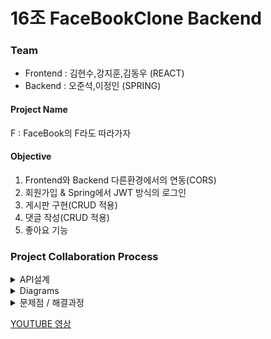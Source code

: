 # 16조 FaceBookClone Backend

### Team
+ Frontend : 김현수,강지훈,김동우 (REACT)
+ Backend :  오준석,이정인 (SPRING)

#### Project Name
F : FaceBook의 F라도 따라가자

#### Objective
1. Frontend와 Backend 다른환경에서의 연동(CORS)
2. 회원가입 & Spring에서 JWT 방식의 로그인
3. 게시판 구현(CRUD 적용)
4. 댓글 작성(CRUD 적용)
5. 좋아요 기능

### Project Collaboration Process
<details markdown = "1">
<summary>
API설계
</summary>
 <div style="width:700px; margin: auto" >

[NOTION](https://www.notion.so/5-0b6bbc932fe3490093273e632f312d9f) 

### 로그인/회원가입
|기능　　　　　|Method|URL|Request|Response|
|---|---|---|---|---|
|로그인|POST|/user/login|{<br>userId: userId<br>pwd: pwd<br>}|{<br>statusCode : 200<br>responseMessage: 로그인 성공<br>jwtToken: jwtToken,<br>userId: userId<br>}|
|회원가입|POST|/user/register|{<br>userId: userId<br>pwd: pwd<br>fistName: fistName<br>lastName: lastName<br>birth: birth<br>sex: sex<br>}|{<br>firstName: firstName<br>lastName: lastName<br>sex: sex<br>birth: birth<br>id: id<br>responseMessage: responseMessage<br>userId: userId<br>statusCode: statusCode<br>result: result<br>}|
|사용자 프로필 이미지 변경|PUT|/user/info<br> optional Header :Authorization="Bearer<br>  eyJhbGciOiJIUzI<br> 1NiJ9.eyJzdWIiOiJy<br> b2NraW5d4cCI6<br> MTYzNDY1MzEwN<br> n0.fR3PrXfjAGWD8<br> 5YaXw9dmXSvXcJ9<br> dBtvnb2sHsS9j_U"|{<br>imageUrl: imageUrl<br>}|{<br>statusCode : 200<br>responseMessage: 사용자 이미지 수정 완료<br>userId: userId<br>imageUrl: imageUrl<br>}|
|사용자 정보 조회|POST|/user/info<br> optional Header :<br>Authorization="Bearer<br> eyJhbGciOiJIUzI1<br>NiJ9.eyJzdWIiOiJy<br>b2NraW5<br>d4cCI6MTYzNDY<br>1MzEwNn0.fR3PrXf<br>jAGWD85YaXw9dmXSvXcJ9<br>dBtvnb2sHsS9j_U"|-|{<br>statusCode : 200<br>responseMessage: 사용자 정보 전달<br>userId: userId<br>firstName: firstName<br>lastName: lastName<br>imageUrl: imageUrl<br>}|
|전체 사용자 정보 조회|GET|/user/list<br>Header :<br> Authorization="Bearer <br> eyJhbGciOiJIUzI1N<br> iJ9.eyJzdWIiO<br> iJyb2NraW5d4cCI6MTYz<br> NDY1MzEwNn0.fR3P<br> rXfjAGWD85YaXw<br> 9dmXSvXcJ9dBtvnb2<br> sHsS9j_U"<br> 토큰 헤더 추가하면<br>  로그인한 유저 정보를<br>  뺀 나머지 유저<br>  정보 전달|-|{<br>statusCode : 200<br>responseMessage: 사용자 리스트 전달<br>users:[{<br>userId: userId<br>firstName: firstName<br>lastName: lastName<br>imageUrl: imageUrl<br>}]<br>}|

### 게시글,댓글
|기능　　　　　|Method|URL|Request|Response|
|---|---|---|---|---|
|게시글 작성|POST|/post|{<br>content: content<br>imageUrl: imageUrl<br>}|{<br>statusCode : 200<br>responseMessage: 게시글 작성 성공<br>}|
|게시글 수정|PUT|/post/{postId}<br>Header :<br>Authorization="Bearer<br> eyJhbGciOiJIUz<br>I1NiJ9.eyJzdWIi<br>OiJyb2NraW5d4<br>cCI6MTYzNDY<br>MzEwNn0.fR3PrX<br>fjAGWD85YaXw9<br>dmXSvXcJ9dBt<br>vnb2sHsS9j_U"|{<br>content: content<br>imageUrl: imageUrl<br>}|{<br>post: {<br>postId: postId<br>content: content<br>imageUrl: imageUrl<br>createdAt: createdAt<br>firstName: firstName<br>lastName: lastName<br>likeCount: likeCount<br>commentCount: commentCount<br>comments: comments<br>liked: liked<br>},<br>responseMessage: <br>responseMessage<br>statusCode: <br>statusCode<br>}|
|게시글 삭제|DELETE|/post/{postId}<br>Header : Authorization="Bearer<br> eyJhbGciOiJIUzI<br>1NiJ9.eyJzdWIiOiJyb<br>2NraW5d4cCI6MTYzNDY1<br>MzEwNn0.fR3PrX<br>fjAGWD85YaXw9dmX<br>SvXcJ9dBtvnb2<br>sHsS9j_U"|-|{<br>statusCode : 200<br>responseMessage: 게시글 삭제 성공<br>}|
|게시글 조회|GET|/post?page=page<br>optional <br>Header : Authorization="Bearer<br> eyJhbGciOiJIUzI1Ni<br>J9.eyJzdWIiOiJ<br>yb2NraW5d4cCI6MTYzND<br>Y1MzEwNn0.fR3PrXf<br>jAGWD85YaXw9dmXS<br>vXcJ9dBtvnb2s<br>HsS9j_U"<br>토큰 헤더 추가하면<br> 로그인한 사용자의<br> 게시글별 좋아요<br> 상태 확인 가능<br>추가하지 않으면 <br>모든 게시글 좋아요<br> 상태 false 및 <br>username = "guest"|-|{<br>statusCode : 200<br>responseMessage: 게시글 조회 성공<br>page: page<br>totalPage: totalPage<br>username: username<br>userImageUrl: userImageUrl<br>posts:[{<br>postId: postId<br>content: content<br>imageUrl: imageUrl<br>createdAt: createdAt<br>firstName: firstName<br>lastName: lastName<br>likeCount: likeCount<br>commentCount: commentCount<br>isLiked: isLiked<br>comments: [{<br>commentId:commentId<br>content:content<br>userImageUrl: userImageUrl<br>createdAt: createdAt<br>userId: userId<br>firstName: firstName<br>lastName: lastName}]<br>}]<br>}|
|댓글삭제|DELETE|/comment/{commentId}<br>Header :<br> Authorization="Bearer <br>eyJhbGciOiJ<br>IUzI1NiJ9.eyJzdW<br>IiOiJyb2Nr<br>aW5d4cCI6MTY<br>NDY1MzEwNn0.f<br>R3PrXfjAGWD85Ya<br>Xw9dmXSvXcJ9d<br>Btvnb2sHsS9j_U"|-|{<br>statusCode : 200<br>responseMessage: 댓글 삭제 성공<br>postId: postId<br>}|
|댓글수정|PUT|/comment/{commentId}<br>Header :<br> Authorization="Bearer<br> eyJhbGciOiJIUzI1Ni<br>J9.eyJzdWIiOiJyb2NraW<br>5d4cCI6MTYzNDY1Mz<br>EwNn0.fR3PrXfjAGWD<br>85YaXw9dmXSvXc<br>J9dBtvnb2sHsS9j_U"|{<br>content: content<br>}|{<br>comment: {<br>commentId: commentId<br>content: content<br>createdAt: createdAt<br>userId: userId<br>userImageUrl: userImageUrl<br>firstName: firstName<br>lastName: lastName<br>},<br>postId: postId<br>responseMessage: 댓글 수정 성공<br>statusCode: 200<br>}|
|댓글작성|POST|/comment<br>Header : <br>Authorization="Bearer<br> eyJhbGciOiJIUzI1N<br>iJ9.eyJzdWIiOiJyb<br>2NraW5d4cCI6MTYzND<br>Y1MzEwNn0.fR3Pr<br>XfjAGWD85YaXw9dm<br>XSvXcJ9dBtvn<br>b2sHsS9j_U"|{<br>content: content<br>postId: postId<br>}|{<br>statusCode : 200<br>responseMessage: 댓글 생성 성공<br>comment: {<br>commentId:commentId<br>content:content<br>userImageUrl: userImageUrl<br>createdAt: createdAt<br>userId: userId<br>firstName: firstName<br>lastName: lastName}<br>}|
|좋아요 변경|POST|/post/{postId}/like<br>Header : <br>Authorization="Bearer<br> eyJhbGciOiJIUzI<br>1NiJ9.eyJzdWIiOiJyb<br>2NraW5d4cCI6MTYzNDY<br>1MzEwNn0.fR3PrXfj<br>AGWD85YaXw9dmXSvX<br>cJ9dBtvnb2sHsS9j_U"|-|{<br>isLiked: isLiked<br>statusCode : 200<br>responseMessage: 좋아요 변경 성공<br>}|



 </div></details>

<details markdown = "1">
<summary>
Diagrams
</summary>
 <div>
<img src= "https://media.vlpt.us/images/junseokoo/post/982e77ed-0fde-4d5b-8dcd-3ddfed639e69/image.png">
 </div></details>


<details markdown = "1">
<summary>
문제점 / 해결과정
</summary>

 - CORS Origin '*'을 했는데 왜 CORS 에러가 발생할까?

    #### CORS
    Cross-origin resource sharing(CORS)는 최초에 리소스를 제공한 출처(origin)와 다른 출처의 리소스를 요청하는 경우(cross-origin 요청), 특정 HTTP header를 사용하여 웹 애플리케이션의 cross-origin 요청을 브라우저가 제한적으로 허용하는 정책입니다.<br>
   <br>
프론트 측에서 CORS를 전부 허용해달라고 요청을 했었습니다. 그래서 Access-Control-Allow-Orign 에 *을 줬는데 CORS에러가 떠서
  Webconfig에 있는 addCorsMappings 를 WebSecurityConfig에 옮겨서도 해봤지만 해결되지않아 Access-Control-Allow-Origin에대해 구글링해서 해답을 찾았습니다.<br> 
원인은 아래와 같습니다.<br>
 
    Access-Control-Allow-Origin: *와 Access-Control-Allow-Credentials: true는 함께 사용할 수 없습니다.<br>
    CORS는 응답이 Access-Control-Allow-Credentials: true 을 가질 경우, Access-Controll-Allow-Origin의 값으로 *를 사용하지 못하게 막고 있습니다.<br>
Access-Control-Allow-Credentials: true를 사용하는 경우는 사용자 인증이 필요한 리소스 접근이 필요한 경우인데, 만약 Access-Control-Allow-Origin: *를 허용한다면, CSRF 공격에 매우 취약해져 악의적인 사용자가 인증이 필요한 리소스를 마음대로 접근할 수 있습니다. 그렇기 때문에 CORS 정책에서 아예 동작하지 않도록 막아버린 것입니다.<br>
Access-Contorl-Allow-Credentials: true인 경우에는 반드시 Access-Control-Allow-Origin의 값이 하나의 origin 값으로 명시되어 있어야 정상적으로 동작합니다.<br>

  참고 : https://velog.io/@logqwerty/CORS

 - 단위 테스트를 어떻게 작성해야 할까?
 <br>
    BUILD-OPERATE-CHECK 패턴 : 테스트 자료를 만들고 조작하고 결과를 확인하는 세 부분으로 테스트 코드 나누어 가독성을 높여준다. <br>
   테스트 개념을 최소화 : 하나의 테스트 메서드는 하나의 개념만 테스트하고 하나의 개념 당 assert 문 수를 최소로 줄여야 한다. <br>
   <br>

    FIRST 규칙 <br>
Fast : 테스트는 자주 돌릴 수 있을 정도로 빨라야 한다.  <br>
Independent : 각 테스트는 서로 의존해서는 안된다. <br>
Repeatable : 테스트는 어떤 환경에서도 반복 가능해야 한다. <br>
Self-Validating : 테스트가 스스로 성공과 실패를 가늠하여 결과를 내야한다. 다른 수작업이 없어야 한다. <br>
Timely : 테스트는 적시에 작성해야 한다. 단위 테스트는 실제 코드를 구현하기 직전에 구현한다. <br>
   <br>
    기타 <br>
BDDMockito를 사용하면 mockito 에 비해서 given-when-then 패턴에 맞게 더 직관적으로 작성할 수 있었습니다. <br>
AssertJ의 assertThat()은 Junit에서 제공하는 assertThat() 보다 then 구간을 더 간결하게 작성할 수 있었습니다.<br>
   <br>
    참고 : https://www.baeldung.com/introduction-to-assertj <br>
,https://jojoldu.tistory.com/34 <br>
,https://docs.spring.io/spring-framework/docs/current/reference/html/testing.html#spring-mvc-test-async-requests <br>
,클린 코드 <br>

 - 컨트롤러 단위 테스트 작성중 @AuthenticationPrincipal은 어떻게 사용할까?
 <br>
    커스텀 UserDetails 객체를 만들고
    ```
    testUser = new User(requestDto);
    mockUserDetails = new UserDetailsImpl(testUser);
    ```
   SecurityContext에 담으면 테스트 실행시 실제 코드에서 사용되는 @AuthenticationPrincipal에 위에서 생성한 커스텀 UserDetails 객체가 주입되어 사용됩니다. 
    ```
   private void authenticated() {
        Authentication authentication = new UsernamePasswordAuthenticationToken(mockUserDetails, "", mockUserDetails.getAuthorities());
        securityContext = SecurityContextHolder.getContext();
        securityContext.setAuthentication(authentication);
    }
   ```

    참고 : https://newbedev.com/spring-test-security-how-to-mock-authentication
</details>
 
[YOUTUBE 영상](http://youtube.com) 